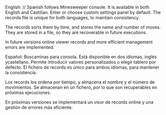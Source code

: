 English: // Spanish follows
Minesweeper console. It is available in both English and Castilian. Enter or choose custom settings panel by default. The records file is unique for both languages, to maintain consistency.

The records sorts them by time, and stores the name and number of moves. They are stored in a file, so they are recoverable in future executions.

In future versions online viewer records and more efficient management errors are implemented.

Español:
Buscaminas para consola. Está disponible en dos idiomas, inglés ycastellano. Permite introducir valores personalizados o elegir tablero por defecto. El fichero de records es único para ambos idiomas, para mantener la consistencia.
 
Los records los ordena por tiempo, y almacena el nombre y el número de movimientos. Se almacenan en un fichero, por lo que son recuperables en próximas ejecuciones.
 
En próximas versiones se implementará un visor de records online y una gestión de errores más eficiente.
